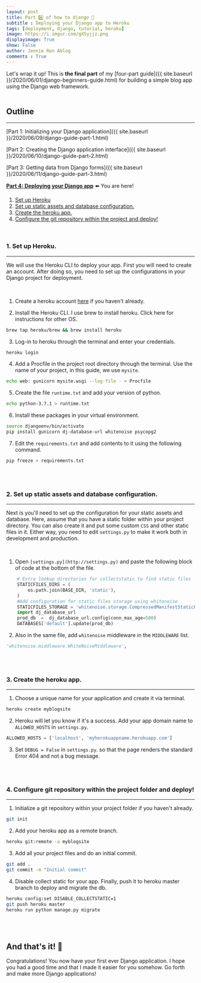 ```yaml
---
layout: post
title: Part 4️⃣ of how to django 💃
subtitle : Deploying your Django app to Heroku
tags: [deployment, django, tutorial, heroku]
image: https://i.imgur.com/gX5yjjz.png
displayimage: True
show: False
author: Jennie Ron Ablog
comments : True
---
```


<!-- INTRODUCTION -->

Let's wrap it up! This is **the final part** of my [four-part guide]({{ site.baseurl }}/2020/06/01/django-beginners-guide.html) for building a simple blog app using the Django web framework.<br><br>

## Outline
***

[Part 1: Initializing your Django application]({{ site.baseurl }}/2020/06/09/django-guide-part-1.html)

[Part 2: Creating the Django application interface]({{ site.baseurl }}/2020/06/10/django-guide-part-2.html)

[Part 3: Getting data from Django forms]({{ site.baseurl }}/2020/06/11/django-guide-part-3.html)

**[Part 4: Deploying your Django app](#)** ⬅️ You are here!

1. [Set up Heroku](#step1)
2. [Set up static assets and database configuration.](#step2)
3. [Create the heroku app.](#step3)
4. [Configure the git repository within the project and deploy!](#step4)

<br><a name="step1"></a>

### 1. Set up Heroku.
***
We will use the Heroku CLI to deploy your app. First you will need to create an account. After doing so, you need to set up the configurations in your Django project for deployment.

<br>

1. Create a heroku account [here](https://signup.heroku.com/) if you haven't already.

2. Install the Heroku CLI. I use brew to install heroku. Click here for instructions for other OS.
```bash
brew tap heroku/brew && brew install heroku
```

3. Log-in to heroku through the terminal and enter your credentials.
```bash
heroku login
```

4. Add a Procfile in the project root directory through the terminal. Use the name of your project, in this guide, we use `mysite`.
```bash
echo web: gunicorn mysite.wsgi --log-file - > Procfile
```

5. Create the file `runtime.txt` and add your version of python.
```bash
echo python-3.7.1 > runtime.txt
```

6. Install these packages in your virtual environment.
```bash
source djangoenv/bin/activate
pip install gunicorn dj-database-url whitenoise psycopg2
```

7. Edit the  `requirements.txt` and add contents to it using the following command.
```bash
pip freeze > requirements.txt
```

<br><br><a name="step2"></a>

### 2. Set up static assets and database configuration.
***
Next is you'll need to set up the configuration for your static assets and database. Here, assume that you have a static folder within your project directory. You can also create it and put some custom `CSS` and other static files in it. Either way, you need to edit `settings.py` to make it work both in development and production.

<br>

1. Open `[settings.py](http://settings.py)` and paste the following block of code at the bottom of the file.
```python
	# Extra lookup directories for collectstatic to find static files
	STATICFILES_DIRS = (
		os.path.join(BASE_DIR, 'static'),
	)
	#Add configuration for static files storage using whitenoise
	STATICFILES_STORAGE = 'whitenoise.storage.CompressedManifestStaticFilesStorage'
	import dj_database_url 
	prod_db  =  dj_database_url.config(conn_max_age=500)
	DATABASES['default'].update(prod_db)
```

2. Also in the same file, add `whitenoise` middleware in the `MIDDLEWARE` list.
```python
'whitenoise.middleware.WhiteNoiseMiddleware',
```
<br><br><a name="step3"></a>

### 3. Create the heroku app.
***

1. Choose a unique name for your application and create it via terminal.
```python
heroku create myblogsite
```

2. Heroku will let you know if it's a success. Add your app domain name to `ALLOWED_HOSTS` in `settings.py`.
```python
ALLOWED_HOSTS = ['localhost', 'myherokuappname.herokuapp.com']
```

3. Set `DEBUG = False` in `settings.py`. so that the page renders the standard Error 404 and not a bug message.

<br><br><a name="step4"></a>

### 4. Configure git repository within the project folder and deploy!
***

1. Initialize a git repository within your project folder if you haven't already.
```bash
git init
```

2. Add your heroku app as a remote branch.
```bash
heroku git:remote -a myblogsite
```

3. Add all your project files and do an initial commit.
```bash
git add .
git commit -m "Initial commit"
```

4. Disable collect static for your app. Finally, push it to heroku master branch to deploy and migrate the db.
```bash
heroku config:set DISABLE_COLLECTSTATIC=1
git push heroku master
heroku run python manage.py migrate
```

<br><br>

## And that's it! 🏁
Congratulations! You now have your first ever Django application. I hope you had a good time and that I made it easier for you somehow. Go forth and make more Django applications!